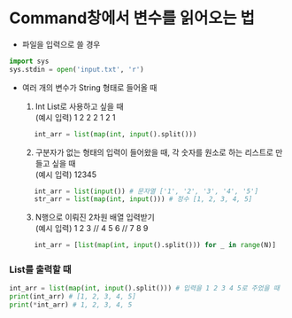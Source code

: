 # Command창에서 변수를 읽어오는 법

- 파일을 입력으로 쓸 경우
```python
import sys
sys.stdin = open('input.txt', 'r')
```

- 여러 개의 변수가 String 형태로 들어올 때
	1. Int List로 사용하고 싶을 때 <br/>(예시 입력) 1 2 2 2 1 2 1
	```python
	   int_arr = list(map(int, input().split()))
	```

	2. 구분자가 없는 형태의 입력이 들어왔을 때, 각 숫자를 원소로 하는 리스트로 만들고 싶을 때 <br/>(예시 입력) 12345
	```python
	   int_arr = list(input()) # 문자열 ['1', '2', '3', '4', '5']
	   str_arr = list(map(int, input())) # 정수 [1, 2, 3, 4, 5]
	```

	3. N행으로 이뤄진 2차원 배열 입력받기 <br/>(예시 입력) 1 2 3 // 4 5 6 // 7 8 9
	```python
	   int_arr = [list(map(int, input().split())) for _ in range(N)]
	```

### List를 출력할 때

```python
int_arr = list(map(int, input().split())) # 입력을 1 2 3 4 5로 주었을 때
print(int_arr) # [1, 2, 3, 4, 5]
print(*int_arr) # 1, 2, 3, 4, 5
```

